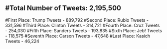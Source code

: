 #Total Number of Tweets: 2,195,500 
---
#First Place: Trump Tweets - 889,792
#Second Place: Rubio Tweets - 331,596
#Third Place: Clinton Tweets - 314,721
#Fourth Place: Cruz Tweets - 254,030
#Fifth Place: Sanders Tweets - 193,835
#Sixth Place: Jeb! Tweets - 118,575
#Seventh Place: Carson Tweets - 47,648
#Last Place: Kasich Tweets - 46,224
